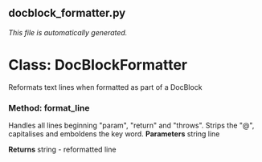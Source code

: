 ## docblock_formatter.py
_This file is automatically generated._

# Class: DocBlockFormatter
Reformats text lines when formatted as part of a DocBlock

### Method: format_line
Handles all lines beginning "param", "return" and "throws".
Strips the "@", capitalises and emboldens the key word.
__Parameters__
        string line

__Returns__ string - reformatted line

